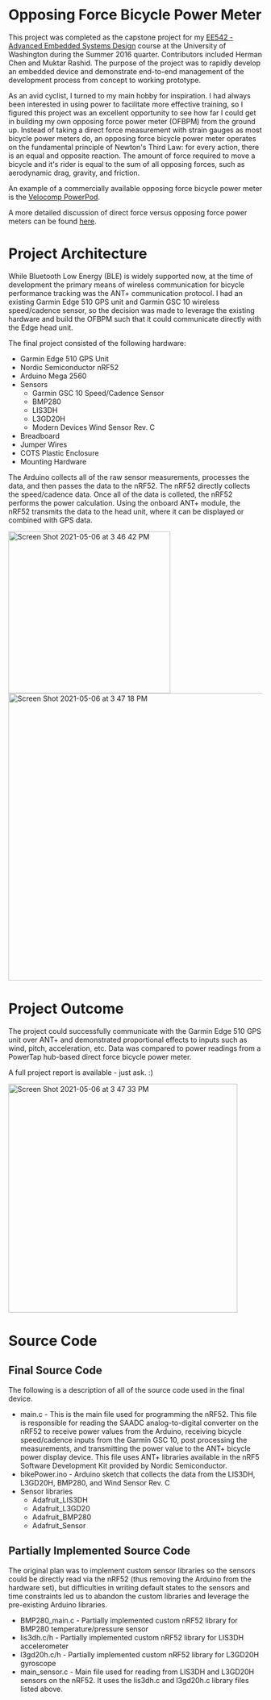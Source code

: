 # Opposing Force Bicycle Power Meter
This project was completed as the capstone project for my [EE542 - Advanced Embedded Systems Design](https://class.ece.uw.edu/542/peckol/) course at the University of Washington during the Summer 2016 quarter. Contributors included Herman Chen and Muktar Rashid. The purpose of the project was to rapidly develop an embedded device and demonstrate end-to-end management of the development process from concept to working prototype.

As an avid cyclist, I turned to my main hobby for inspiration. I had always been interested in using power to facilitate more effective training, so I figured this project was an excellent opportunity to see how far I could get in building my own opposing force power meter (OFBPM) from the ground up. Instead of taking a direct force measurement with strain gauges as most bicycle power meters do, an opposing force bicycle power meter operates on the fundamental principle of Newton's Third Law: for every action, there is an equal and opposite reaction. The amount of force required to move a bicycle and it's rider is equal to the sum of all opposing forces, such as aerodynamic drag, gravity, and friction.

An example of a commercially available opposing force bicycle power meter is the [Velocomp PowerPod](https://velocomp.com/powerpod-v4/).

A more detailed discussion of direct force versus opposing force power meters can be found [here](https://powermetercity.com/2016/04/04/direct-vs-opposing-force-power-meter/).

# Project Architecture
While Bluetooth Low Energy (BLE) is widely supported now, at the time of development the primary means of wireless communication for bicycle performance tracking was the ANT+ communication protocol. I had an existing Garmin Edge 510 GPS unit and Garmin GSC 10 wireless speed/cadence sensor, so the decision was made to leverage the existing hardware and build the OFBPM such that it could communicate directly with the Edge head unit.

The final project consisted of the following hardware:
- Garmin Edge 510 GPS Unit
- Nordic Semiconductor nRF52
- Arduino Mega 2560
- Sensors
  - Garmin GSC 10 Speed/Cadence Sensor
  - BMP280
  - LIS3DH
  - L3GD20H
  - Modern Devices Wind Sensor Rev. C
- Breadboard
- Jumper Wires
- COTS Plastic Enclosure
- Mounting Hardware

The Arduino collects all of the raw sensor measurements, processes the data, and then passes the data to the nRF52. The nRF52 directly collects the speed/cadence data. Once all of the data is colleted, the nRF52 performs the power calculation. Using the onboard ANT+ module, the nRF52 transmits the data to the head unit, where it can be displayed or combined with GPS data.

<img width="321" alt="Screen Shot 2021-05-06 at 3 46 42 PM" src="https://user-images.githubusercontent.com/10524839/117374864-cd671b00-ae82-11eb-897d-32ad18f80065.png">

<img width="570" alt="Screen Shot 2021-05-06 at 3 47 18 PM" src="https://user-images.githubusercontent.com/10524839/117374846-c50ee000-ae82-11eb-944a-64c3e9eb5558.png">

# Project Outcome
The project could successfully communicate with the Garmin Edge 510 GPS unit over ANT+ and demonstrated proportional effects to inputs such as wind, pitch, acceleration, etc. Data was compared to power readings from a PowerTap hub-based direct force bicycle power meter.

A full project report is available - just ask. :)

<img width="454" alt="Screen Shot 2021-05-06 at 3 47 33 PM" src="https://user-images.githubusercontent.com/10524839/117374824-bd4f3b80-ae82-11eb-882f-66e3755abe7f.png">

# Source Code
## Final Source Code
The following is a description of all of the source code used in the final device.

- main.c - This is the main file used for programming the nRF52. This file is responsible for reading the SAADC analog-to-digital converter on the nRF52 to receive power values from the Arduino, receiving bicycle speed/cadence inputs from the Garmin GSC 10, post processing the measurements, and transmitting the power value to the ANT+ bicycle power display device. This file uses ANT+ libraries available in the nRF5 Software Development Kit provided by Nordic Semiconductor.
- bikePower.ino - Arduino sketch that collects the data from the LIS3DH, L3GD20H, BMP280, and Wind Sensor Rev. C
- Sensor libraries
  - Adafruit_LIS3DH
  - Adafruit_L3GD20
  - Adafruit_BMP280
  - Adafruit_Sensor

## Partially Implemented Source Code
The original plan was to implement custom sensor libraries so the sensors could be directly read via the nRF52 (thus removing the Arduino from the hardware set), but difficulties in writing default states to the sensors and time constraints led us to abandon the custom libraries and leverage the pre-existing Arduino libraries.

- BMP280_main.c - Partially implemented custom nRF52 library for BMP280 temperature/pressure sensor
- lis3dh.c/h - Partially implemented custom nRF52 library for LIS3DH accelerometer
- l3gd20h.c/h - Partially implemented custom nRF52 library for L3GD20H gyroscope
- main_sensor.c - Main file used for reading from LIS3DH and L3GD20H sensors on the nRF52. It uses the lis3dh.c and l3gd20h.c library files listed above.
